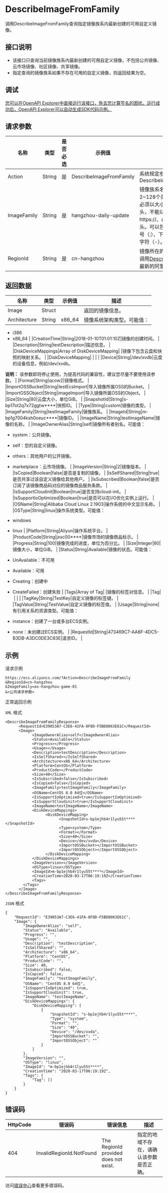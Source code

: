 # DescribeImageFromFamily

调用DescribeImageFromFamily查询指定镜像族系内最新创建的可用自定义镜像。

## 接口说明

-   该接口只查询当前镜像族系内最新创建的可用自定义镜像，不包括公共镜像、云市场镜像、社区镜像、共享镜像。
-   指定查询的镜像族系如果不存在可用的自定义镜像，则返回结果为空。

## 调试

[您可以在OpenAPI Explorer中直接运行该接口，免去您计算签名的困扰。运行成功后，OpenAPI Explorer可以自动生成SDK代码示例。](https://api.aliyun.com/#product=Ecs&api=DescribeImageFromFamily&type=RPC&version=2014-05-26)

## 请求参数

|名称|类型|是否必选|示例值|描述|
|--|--|----|---|--|
|Action|String|是|DescribeImageFromFamily|系统规定参数。取值：DescribeImageFromFamily |
|ImageFamily|String|是|hangzhou-daily-update|镜像族系名称。长度为2~128个英文或中文字符。必须以大小字母或中文开头，不能以http://、https://、acs:和aliyun开头。可以包含数字、半角冒号（:）、下划线（\_）或者连字符（-）。 |
|RegionId|String|是|cn-hangzhou|镜像所在的地域ID。您可以调用[DescribeRegions](~~25609~~)查看最新的阿里云地域列表。 |

## 返回数据

|名称|类型|示例值|描述|
|--|--|---|--|
|Image|Struct| |返回的镜像信息。 |
|Architecture|String|x86\_64|镜像系统架构类型。可能值：

 -   i386
-   x86\_64 |
|CreationTime|String|2018-01-10T01:01:10Z|镜像的创建时间。 |
|Description|String|testDescription|描述信息。 |
|DiskDeviceMappings|Array of DiskDeviceMapping| |镜像下包含云盘和快照的映射关系。 |
|DiskDeviceMapping| | | |
|Device|String|/dev/xvdb|云盘的设备信息，例如/dev/xvdb。

 **说明：** 该参数即将停止使用，为提高代码的兼容性，建议您尽量不要使用该参数。 |
|Format|String|qcow2|镜像格式。 |
|ImportOSSBucket|String|testEcsImport|导入镜像所属OSS的Bucket。 |
|ImportOSSObject|String|imageImport|导入镜像所属OSS的Object。 |
|Size|String|80|云盘大小，单位GiB。 |
|SnapshotId|String|s-bp17ot2q7x72ggtw\*\*\*\*|快照ID。 |
|Type|String|custom|镜像的类型。 |
|ImageFamily|String|testImageFamily|镜像族系。 |
|ImageId|String|m-bp1g7004ksh0oeuc\*\*\*\*|镜像ID。 |
|ImageName|String|testImageName|镜像的名称。 |
|ImageOwnerAlias|String|self|镜像所有者别名。可能值：

 -   system：公共镜像。
-   self：您的自定义镜像。
-   others：其他用户的公开镜像。
-   marketplace：云市场镜像。 |
|ImageVersion|String|2|镜像版本。 |
|IsCopied|Boolean|false|是否是复制的镜像。 |
|IsSelfShared|String|true|是否共享过该自定义镜像给其他用户。 |
|IsSubscribed|Boolean|false|是否订阅了该镜像商品码对应的镜像商品服务条款。 |
|IsSupportCloudinit|Boolean|true|是否支持cloud-init。 |
|IsSupportIoOptimized|Boolean|true|是否可以在I/O优化实例上运行。 |
|OSName|String|Alibaba Cloud Linux 2.1903|操作系统的中文显示名称。 |
|OSType|String|linux|操作系统类型。可能值：

 -   windows
-   linux |
|Platform|String|Aliyun|操作系统平台。 |
|ProductCode|String|jxsc00\*\*\*\*|镜像市场的镜像商品标示。 |
|Progress|String|100|镜像完成的进度，单位为百分比。 |
|Size|Integer|80|镜像大小，单位GiB。 |
|Status|String|Available|镜像的状态。可能值：

 -   UnAvailable：不可用
-   Available：可用
-   Creating：创建中
-   CreateFailed：创建失败 |
|Tags|Array of Tag| |镜像的标签对信息。 |
|Tag| | | |
|TagKey|String|TestKey|自定义镜像的标签键。 |
|TagValue|String|TestValue|自定义镜像的标签值。 |
|Usage|String|none|有引用关系的资源类型。可能值：

 -   instance：创建了一台或多台ECS实例。
-   none：未创建过ECS实例。 |
|RequestId|String|473469C7-AA6F-4DC5-B3DB-A3DC0DE3C83E|请求ID。 |

## 示例

请求示例

```
https://ecs.aliyuncs.com/?Action=DescribeImageFromFamily
&RegionId=cn-hangzhou
&ImageFamily=as-hangzhou-game-01
&<公共请求参数>
```

正常返回示例

`XML` 格式

```
<DescribeImageFromFamilyResponse>
      <RequestId>E39053A7-C3E6-41FA-8F8D-F5BD8063E61C</RequestId>
      <Image>
            <ImageOwnerAlias>self</ImageOwnerAlias>
            <Status>Available</Status>
            <Progress></Progress>
            <Usage></Usage>
            <Description>testDescription</Description>
            <IsSelfShared></IsSelfShared>
            <Architecture>x86_64</Architecture>
            <Platform>CentOS</Platform>
            <ProductCode></ProductCode>
            <Size>40</Size>
            <IsSubscribed>false</IsSubscribed>
            <IsCopied>false</IsCopied>
            <ImageFamily>testImageFamily</ImageFamily>
            <OSName>CentOS 8.0 64位</OSName>
            <IsSupportIoOptimized>true</IsSupportIoOptimized>
            <IsSupportCloudinit>true</IsSupportCloudinit>
            <ImageName>testImageName</ImageName>
            <DiskDeviceMappings>
                  <DiskDeviceMapping>
                        <SnapshotId>s-bp1ejhb4r1lyu55t****</SnapshotId>
                        <Type>system</Type>
                        <Format></Format>
                        <Size>40</Size>
                        <Device>/dev/xvda</Device>
                        <ImportOSSBucket></ImportOSSBucket>
                        <ImportOSSObject></ImportOSSObject>
                  </DiskDeviceMapping>
            </DiskDeviceMappings>
            <ImageVersion></ImageVersion>
            <OSType>linux</OSType>
            <ImageId>m-bp1ejhb4r1lyu55t****</ImageId>
            <CreationTime>2020-03-17T06:19:19Z</CreationTime>
            <Tags>
        </Tags>
      </Image>
</DescribeImageFromFamilyResponse>
```

`JSON` 格式

```
{
	"RequestId": "E39053A7-C3E6-41FA-8F8D-F5BD8063E61C",
	"Image": {
		"ImageOwnerAlias": "self",
		"Status": "Available",
		"Progress": "",
		"Usage": "",
		"Description": "testDescription",
		"IsSelfShared": "",
		"Architecture": "x86_64",
		"Platform": "CentOS",
		"ProductCode": "",
		"Size": 40,
		"IsSubscribed": false,
		"IsCopied": false,
		"ImageFamily": "testImageFamily",
		"OSName": "CentOS 8.0 64位",
		"IsSupportIoOptimized": true,
		"IsSupportCloudinit": true,
		"ImageName": "testImageName",
		"DiskDeviceMappings": {
			"DiskDeviceMapping": [
				{
					"SnapshotId": "s-bp1ejhb4r1lyu55t****",
					"Type": "system",
					"Format": "",
					"Size": "40",
					"Device": "/dev/xvda",
					"ImportOSSBucket": "",
					"ImportOSSObject": ""
				}
			]
		},
		"ImageVersion": "",
		"OSType": "linux",
		"ImageId": "m-bp1ejhb4r1lyu55t****",
		"CreationTime": "2020-03-17T06:19:19Z",
		"Tags": {
			"Tag": []
		}
	}
}
```

## 错误码

|HttpCode|错误码|错误信息|描述|
|--------|---|----|--|
|404|InvalidRegionId.NotFound|The RegionId provided does not exist.|指定的地域不存在，请确认该参数是否正确。|

访问[错误中心](https://error-center.alibabacloud.com/status/product/Ecs)查看更多错误码。

